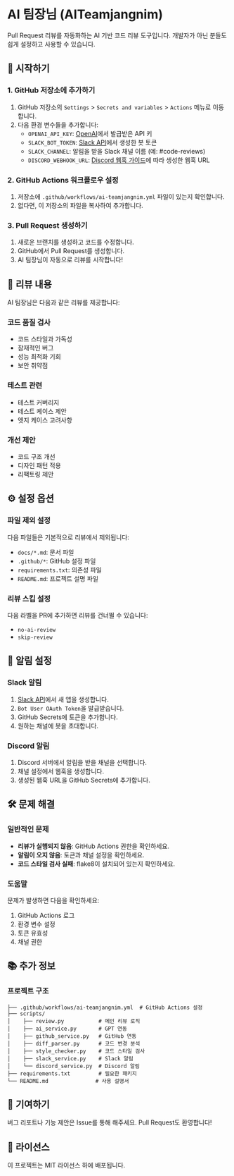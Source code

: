 # AI 팀장님 (AITeamjangnim)

Pull Request 리뷰를 자동화하는 AI 기반 코드 리뷰 도구입니다. 개발자가 아닌 분들도 쉽게 설정하고 사용할 수 있습니다.

## 🚀 시작하기

### 1. GitHub 저장소에 추가하기

1. GitHub 저장소의 `Settings` > `Secrets and variables` > `Actions` 메뉴로 이동합니다.
2. 다음 환경 변수들을 추가합니다:
   - `OPENAI_API_KEY`: [OpenAI](https://platform.openai.com/api-keys)에서 발급받은 API 키
   - `SLACK_BOT_TOKEN`: [Slack API](https://api.slack.com/apps)에서 생성한 봇 토큰
   - `SLACK_CHANNEL`: 알림을 받을 Slack 채널 이름 (예: #code-reviews)
   - `DISCORD_WEBHOOK_URL`: [Discord 웹훅 가이드](https://support.discord.com/hc/ko/articles/228383668-%EC%9B%B9%ED%9B%85-%EA%B0%80%EC%9D%B4%EB%93%9C)에 따라 생성한 웹훅 URL

### 2. GitHub Actions 워크플로우 설정

1. 저장소에 `.github/workflows/ai-teamjangnim.yml` 파일이 있는지 확인합니다.
2. 없다면, 이 저장소의 파일을 복사하여 추가합니다.

### 3. Pull Request 생성하기

1. 새로운 브랜치를 생성하고 코드를 수정합니다.
2. GitHub에서 Pull Request를 생성합니다.
3. AI 팀장님이 자동으로 리뷰를 시작합니다!

## 📝 리뷰 내용

AI 팀장님은 다음과 같은 리뷰를 제공합니다:

### 코드 품질 검사
- 코드 스타일과 가독성
- 잠재적인 버그
- 성능 최적화 기회
- 보안 취약점

### 테스트 관련
- 테스트 커버리지
- 테스트 케이스 제안
- 엣지 케이스 고려사항

### 개선 제안
- 코드 구조 개선
- 디자인 패턴 적용
- 리팩토링 제안

## ⚙️ 설정 옵션

### 파일 제외 설정
다음 파일들은 기본적으로 리뷰에서 제외됩니다:
- `docs/*.md`: 문서 파일
- `.github/*`: GitHub 설정 파일
- `requirements.txt`: 의존성 파일
- `README.md`: 프로젝트 설명 파일

### 리뷰 스킵 설정
다음 라벨을 PR에 추가하면 리뷰를 건너뛸 수 있습니다:
- `no-ai-review`
- `skip-review`

## 📨 알림 설정

### Slack 알림
1. [Slack API](https://api.slack.com/apps)에서 새 앱을 생성합니다.
2. `Bot User OAuth Token`을 발급받습니다.
3. GitHub Secrets에 토큰을 추가합니다.
4. 원하는 채널에 봇을 초대합니다.

### Discord 알림
1. Discord 서버에서 알림을 받을 채널을 선택합니다.
2. 채널 설정에서 웹훅을 생성합니다.
3. 생성된 웹훅 URL을 GitHub Secrets에 추가합니다.

## 🛠️ 문제 해결

### 일반적인 문제
- **리뷰가 실행되지 않음**: GitHub Actions 권한을 확인하세요.
- **알림이 오지 않음**: 토큰과 채널 설정을 확인하세요.
- **코드 스타일 검사 실패**: flake8이 설치되어 있는지 확인하세요.

### 도움말
문제가 발생하면 다음을 확인하세요:
1. GitHub Actions 로그
2. 환경 변수 설정
3. 토큰 유효성
4. 채널 권한

## 📚 추가 정보

### 프로젝트 구조
```
├── .github/workflows/ai-teamjangnim.yml  # GitHub Actions 설정
├── scripts/
│    ├── review.py           # 메인 리뷰 로직
│    ├── ai_service.py       # GPT 연동
│    ├── github_service.py   # GitHub 연동
│    ├── diff_parser.py      # 코드 변경 분석
│    ├── style_checker.py    # 코드 스타일 검사
│    ├── slack_service.py    # Slack 알림
│    └── discord_service.py  # Discord 알림
├── requirements.txt         # 필요한 패키지
└── README.md               # 사용 설명서
```

## 🤝 기여하기

버그 리포트나 기능 제안은 Issue를 통해 해주세요. Pull Request도 환영합니다!

## 📄 라이선스

이 프로젝트는 MIT 라이선스 하에 배포됩니다.

